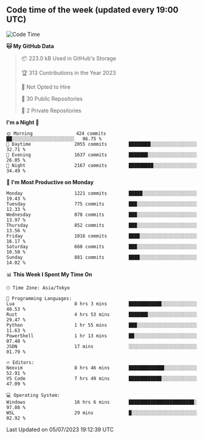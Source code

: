 ## Code time of the week (updated every 19:00 UTC)

<!--START_SECTION:waka-->
![Code Time](http://img.shields.io/badge/Code%20Time-1%2C925%20hrs%2011%20mins-blue)

**🐱 My GitHub Data** 

> 📦 223.0 kB Used in GitHub's Storage 
 > 
> 🏆 313 Contributions in the Year 2023
 > 
> 🚫 Not Opted to Hire
 > 
> 📜 30 Public Repositories 
 > 
> 🔑 2 Private Repositories 
 > 
**I'm a Night 🦉** 

```text
🌞 Morning                424 commits         ██░░░░░░░░░░░░░░░░░░░░░░░   06.75 % 
🌆 Daytime                2055 commits        ████████░░░░░░░░░░░░░░░░░   32.71 % 
🌃 Evening                1637 commits        ███████░░░░░░░░░░░░░░░░░░   26.05 % 
🌙 Night                  2167 commits        █████████░░░░░░░░░░░░░░░░   34.49 % 
```
📅 **I'm Most Productive on Monday** 

```text
Monday                   1221 commits        █████░░░░░░░░░░░░░░░░░░░░   19.43 % 
Tuesday                  775 commits         ███░░░░░░░░░░░░░░░░░░░░░░   12.33 % 
Wednesday                878 commits         ███░░░░░░░░░░░░░░░░░░░░░░   13.97 % 
Thursday                 852 commits         ███░░░░░░░░░░░░░░░░░░░░░░   13.56 % 
Friday                   1016 commits        ████░░░░░░░░░░░░░░░░░░░░░   16.17 % 
Saturday                 660 commits         ███░░░░░░░░░░░░░░░░░░░░░░   10.50 % 
Sunday                   881 commits         ████░░░░░░░░░░░░░░░░░░░░░   14.02 % 
```


📊 **This Week I Spent My Time On** 

```text
🕑︎ Time Zone: Asia/Tokyo

💬 Programming Languages: 
Lua                      8 hrs 3 mins        ████████████░░░░░░░░░░░░░   48.53 % 
Rust                     4 hrs 53 mins       ███████░░░░░░░░░░░░░░░░░░   29.47 % 
Python                   1 hr 55 mins        ███░░░░░░░░░░░░░░░░░░░░░░   11.63 % 
PowerShell               1 hr 13 mins        ██░░░░░░░░░░░░░░░░░░░░░░░   07.40 % 
JSON                     17 mins             ░░░░░░░░░░░░░░░░░░░░░░░░░   01.79 % 

🔥 Editors: 
Neovim                   8 hrs 46 mins       █████████████░░░░░░░░░░░░   52.91 % 
VS Code                  7 hrs 49 mins       ████████████░░░░░░░░░░░░░   47.09 % 

💻 Operating System: 
Windows                  16 hrs 6 mins       ████████████████████████░   97.08 % 
WSL                      29 mins             █░░░░░░░░░░░░░░░░░░░░░░░░   02.92 % 
```


 Last Updated on 05/07/2023 19:12:39 UTC
<!--END_SECTION:waka-->